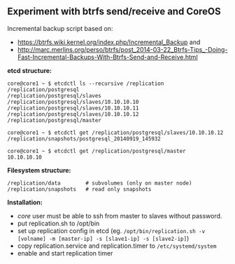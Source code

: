 Experiment with btrfs send/receive and CoreOS
-------------------------

Incremental backup script based on:

  - https://btrfs.wiki.kernel.org/index.php/Incremental_Backup and
  - http://marc.merlins.org/perso/btrfs/post_2014-03-22_Btrfs-Tips_-Doing-Fast-Incremental-Backups-With-Btrfs-Send-and-Receive.html

__etcd structure:__


```
core@core1 ~ $ etcdctl ls --recursive /replication
/replication/postgresql
/replication/postgresql/slaves
/replication/postgresql/slaves/10.10.10.10
/replication/postgresql/slaves/10.10.10.11
/replication/postgresql/slaves/10.10.10.12
/replication/postgresql/master

core@core1 ~ $ etcdctl get /replication/postgresql/slaves/10.10.10.12
/replication/snapshots/postgresql_20140919_145932

core@core1 ~ $ etcdctl get /replication/postgresql/master
10.10.10.10
```

__Filesystem structure:__

```
/replication/data        # subvolumes (only on master node)
/replication/snapshots   # read only snapshots
```

__Installation:__

 - _core_ user must be able to ssh from master to slaves without password.
 - put replication.sh to /opt/bin
 - set up replication config in etcd
   (eg. `/opt/bin/replication.sh -v [volname] -m [master-ip] -s [slave1-ip] -s [slave2-ip]`)
 - copy replication.service and replication.timer to `/etc/systemd/system`
 - enable and start replication timer
